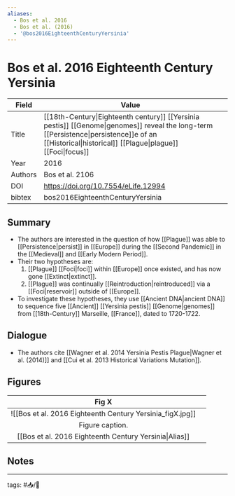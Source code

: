 ```yaml
---
aliases:
  - Bos et al. 2016
  - Bos et al. (2016)
  - '@bos2016EighteenthCenturyYersinia'
---
```


# Bos et al. 2016 Eighteenth Century Yersinia

| Field   | Value                                                                                                                                                                                               |     |
| ------- | --------------------------------------------------------------------------------------------------------------------------------------------------------------------------------------------------- | --- |
| Title   | [[18th-Century\|Eighteenth century]] [[Yersinia pestis]] [[Genome\|genomes]] reveal the long-term [[Persistence\|persistence]]e of an [[Historical\|historical]] [[Plague\|plague]] [[Foci\|focus]] |     |
| Year    | 2016                                                                                                                                                                                                |     |
| Authors | Bos et al. 2106                                                                                                                                                                                     |     |
| DOI     | <https://doi.org/10.7554/eLife.12994>                                                                                                                                                                                           |     |
| bibtex  | bos2016EighteenthCenturyYersinia                                                                                                                                                                                                    |     |


## Summary

- The authors are interested in the question of how [[Plague]] was able to [[Persistence|persist]] in [[Europe]] during the [[Second Pandemic]] in the [[Medieval]] and [[Early Modern Period]].
- Their two hypotheses are:
	1. [[Plague]] [[Foci|foci]] within [[Europe]] once existed, and has now gone [[Extinct|extinct]].
	1. [[Plague]] was continually [[Reintroduction|reintroduced]] via a [[Foci|reservoir]] outside of [[Europe]].
- To investigate these hypotheses, they use [[Ancient DNA|ancient DNA]] to sequence five [[Ancient]] [[Yersinia pestis]] [[Genome|genomes]] from [[18th-Century]] Marseille, [[France]], dated to 1720-1722.

## Dialogue

- The authors cite [[Wagner et al. 2014 Yersinia Pestis Plague|Wagner et al. (2014)]] and [[Cui et al. 2013 Historical Variations Mutation]].
 
## Figures

|          Fig X          |     |
|:-----------------------:| --- |
| ![[Bos et al. 2016 Eighteenth Century Yersinia_figX.jpg]] |     |
|     Figure caption.     |     |
[[Bos et al. 2016 Eighteenth Century Yersinia\|Alias]] | 	|	

## Notes

---

tags: #📥/📰